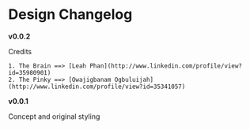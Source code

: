 # Design Changelog

__v0.0.2__

  Credits

    1. The Brain ==> [Leah Phan](http://www.linkedin.com/profile/view?id=35980901)
    2. The Pinky ==> [Owajigbanam Ogbuluijah](http://www.linkedin.com/profile/view?id=35341057)

__v0.0.1__

  Concept and original styling
